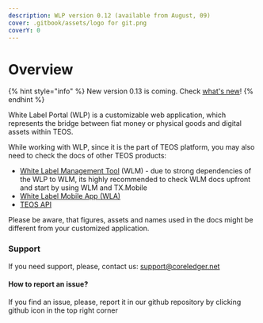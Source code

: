 ```yaml
---
description: WLP version 0.12 (available from August, 09)
cover: .gitbook/assets/logo for git.png
coverY: 0
---
```


# Overview

{% hint style="info" %}
New version 0.13 is coming. Check [what's new](wlp-versions-and-changelog/version-0.12.md)!
{% endhint %}

White Label Portal (WLP) is a customizable web application, which represents the bridge between fiat money or physical goods and digital assets within TEOS.

While working with WLP, since it is the part of TEOS platform, you may also need to check the docs of other TEOS products:

* [White Label Management Tool](https://app.gitbook.com/o/ZaeNizhnU47lCcTSk7wB/s/tUL13xBnNCyueYnmUZV7/) (WLM) - due to strong dependencies of the WLP to WLM, its highly recommended to check WLM docs upfront and start by using WLM and TX.Mobile
* [White Label Mobile App (WLA)](https://app.gitbook.com/o/ZaeNizhnU47lCcTSk7wB/s/7Xg7iannH70Bvo1bfqMb/)
* [TEOS API](https://app.gitbook.com/o/ZaeNizhnU47lCcTSk7wB/s/-McAKJLTTEmlfBIFJ-85/)

Please be aware, that figures, assets and names used in the docs might be different from your customized application.&#x20;

### Support

If you need support, please, contact us: support@coreledger.net

#### How to report an issue?

If you find an issue, please, report it in our github repository by clicking github icon in the top right corner
